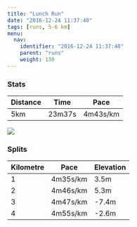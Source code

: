 ```yaml
---
title: "Lunch Run"
date: "2016-12-24 11:37:40"
tags: [runs, 5-6 km]
menu:
  nav:
    identifier: "2016-12-24 11:37:40"
    parent: "runs"
    weight: 130
---
```


### Stats

| Distance | Time | Pace |
|----------|------|------|
|5km|23m37s|4m43s/km|

<img src='https://maps.googleapis.com/maps/api/staticmap?maptype=roadmap&path=enc:cuf`GmyyuC_RkV}BuAyC|CxoAz|BdAx@nCcEqv@{vAcCoK}IwI&key=AIzaSyAfqMeaZ1CCJFGP5cWud__oZnT_Pybg-1M&size=800x800&markers=color:yellow|label:S|42.14626,24.71335&markers=color:green|label:F|42.14800000000001,24.715059999999998'>

### Splits

| Kilometre | Pace | Elevation |
|------|------|-----------|
|1|4m35s/km|3.5m|
|2|4m46s/km|5.3m|
|3|4m47s/km|-7.4m|
|4|4m55s/km|-2.6m|
